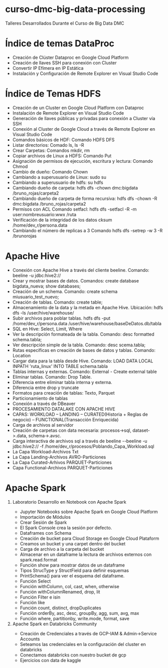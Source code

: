 # curso-dmc-big-data-processing
Talleres Desarrollados Durante el Curso de Big Data DMC

<h1>
  Índice de temas DataProc
</h1>
<ul>
  <li>Creación de Clúster Dataproc en Google Cloud Platform</li>
  <li>Creación de llaves SSH para conexión con Cluster</li>
  <li>Convertir IP Efímera en IP Estática</li>
  <li>Instalación y Configuración de Remote Explorer en Visual Studio Code</li>
</ul>

<h1>
  Índice de Temas HDFS
</h1>
<ul>
  <li>Creación de un Cluster en Google Cloud Platform con Dataproc</li>
  <li>Instalación de Remote Explorer en Visual Studio Code</li>
  <li>Generación de llaves públicas y privadas para conexión a Cluster vía SSH</li>
  <li>Conexión al Cluster de Google Cloud a través de Remote Explorer en Visual Studio Code</li>
  <li>Comandos básicos de HDF: Comando HDFS DFS </li>
  <li>Listar directorios: Comado ls, ls -R</li>
  <li>Crear Carpetas: Comandos mkdir, rm</li>
  <li>Copiar archivos de Linux a HDFS: Comando Put</li>
  <li>Asignación de permisos de ejecución, escritura y lectura: Comando Chmod</li>
  <li>Cambio de dueño: Comando Chown</li>
  <li>Cambiando a superusuario de Linux: sudo su</li>
  <li>Cambiando a superusuario de hdfs: su hdfs</li>
  <li>Cambiando dueño de carpeta: hdfs dfs -chown dmc:bigdata /bruno_rojas/carpeta2</li>
  <li>Cambiando dueño de carpeta de forma recursiva: hdfs dfs -chown -R dmc:bigdata /bruno_rojas/carpeta2</li>
  <li>Permisos con ACL Comando setfacl: hdfs dfs -setfacl -R -m user:nombreusuario:wwx /ruta</li>
  <li>Verificación de la integridad de los datos cksum /home/dev_r/persona.data</li>
  <li>Cambiando el número de replicas a 3 Comando hdfs dfs -setrep -w 3 -R /brunorojas</li>
</ul>
<h1>Apache Hive</h1>
<ul>
<li>Conexión con Apache Hive a través del cliente beeline. Comando: beeline -u jdbc:hive2://</li>
<li>Crear y mostrar bases de datos. Comandos: create database bigdata_nueva; show databases;</li>
<li>Creación de un schema. Comando: create schema miusuario_test_nuevo;</li>
<li>Creación de tablas. Comando: create table;</li>
<li>Almacenamiento de la data y la metada en Apache Hive. Ubicación: hdfs dfs -ls /user/hive/warehouse/</li>
<li>Subir archivos para poblar tablas. hdfs dfs -put /home/dev_r/persona.data /user/hive/warehouse/baseDeDatos.db/tabla</li>
<li>SQL en Hive: Select, Limit, Where</li>
<li>Ver la descripción formateada de la tabla. Comando: desc formatted schema.tabla;</li>
<li>Ver descripción simple de la tabla. Comando: desc scema.tabla;</li>
<li>Rutas específicas en creación de bases de datos y tablas. Comando: Location</li>
<li>Cargar data para la tabla desde Hive. Comando: LOAD DATA LOCAL INPATH 'ruta_linux' INTO TABLE schema.tabla</li>
<li>Tablas internas y externas. Comando: External - Create external table</li>
<li>Eliminar tablas. Comando: Drop Table.</li>
<li>Diferencia entre eliminar tabla interna y externa.</li>
<li>Diferencia entre drop y truncate</li>
<li>Formatos para creación de tablas: Texto, Parquet</li>
<li>Particionamiento de tablas</li>
<li>Conexión a través de DBeaver</li>
<li>PROCESAMIENTO DATALAKE CON APACHE HIVE</li>
<li>CAPAS: WORKLOAD – LANDING – CURATED(Historia + Reglas de negocio) – FUNCTIONAL(Transacción Enriquecida)</li>
<li>Carga de archivos al servidor</li>
<li>Creación de carpetas con data necesaria: procesos->sql, dataset->.data, schema->.avsc.</li>
<li>Carga interactiva de archivos sql a través de beeline --beeline -u jdbc:hive2:// -f /home/dev_r/procesos/Poblando_Capa_Workload.sql</li>
<li>La Capa Workload-Archivos Txt</li>
<li>La Capa Landing-Archivos AVRO-Particiones</li>
<li>La Capa Curated-Arhivos PARQUET-Particiones</li>
<li>Capa Functional-Archivos PARQUET-Particiones</li>
</ul>

<h1>Apache Spark</h1>
<ol>
<li>Laboratorio Desarrollo en Notebook con Apache Spark</li>
	<ul>
		<li>Jupyter Notebooks sobre Apache Spark en Google Cloud Platform</li>
		<li>Importación de Módulos</li>
		<li>Crear Sesión de Spark</li>
		<li>El Spark Console crea la sesión por defecto. </li>
		<li>Dataframes con Schema</li>
		<li>Creación de bucket para Cloud Storage en Google Cloud Plataform</li>
		<li>Creamos un bucket y una carpet dentro del bucket</li>
		<li>Carga de archivo a la carpeta del bucket</li>
		<li>Almacenar en un dataframe la lectura de archivos externos con spark.read.format</li>
		<li>Función show para mostrar datos de un dataframe</li>
		<li>Tipos StrucType y StructField para definir esquemas</li>
		<li>PrintSchema() para ver el esquema del dataframe.</li>
		<li>Función Select </li>
		<li>Función withColumn, col, cast, when, otherwise</li>
		<li>Función withColumnRenamed, drop, lit</li>
		<li>Función Filter e isin</li>
		<li>Función like</li>
		<li>Función count, distinct, dropDuplicates</li>
		<li>Función orderBy, asc, desc, groupBy, agg, sum, avg, max</li>
		<li>Función where, partitionby, write.mode, format, save</li>
	</ul>
<li>Apache Spark en Databricks Community</li>
	<ul>
		<li>Creación de Credenciales a través de GCP-IAM & Admin->Service Accounts</li>
		<li>Seteamos las credenciales en la configuración del cluster en databricks</li>
		<li>Conectamos databricks con nuestro bucket de gcp</li>
		<li>Ejercicios con data de kaggle</li>
	</ul>
</ol>
